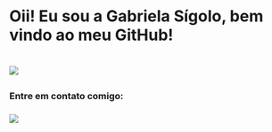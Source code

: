 <h1> Oii! Eu sou a Gabriela Sígolo, bem vindo ao meu GitHub! <h1>

<img src = "https://user-images.githubusercontent.com/69328848/120335537-ecad6880-c2c7-11eb-8a30-d2223decb65e.png"></img>
  
<h3> Entre em contato comigo: <h3> 
<img href = "https://www.linkedin.com/in/gabriela-s%C3%ADgolo-b84768123/" src = "https://img.shields.io/badge/LinkedIn-0077B5?style=for-the-badge&logo=linkedin&logoColor=white>"></img>
